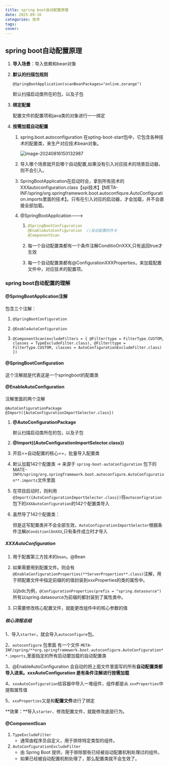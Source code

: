 ```yaml
---
title: spring boot自动配置原理
date: 2025-09-16
categories: 技术
tags: 
cover: 
---
```



## spring boot自动配置原理

1. **导入场景**：导入依赖和bean对象

2. **默认的扫描包规则**

   `@SpringBootApplication(scanBeanPackages="online.zorange")`

   默认扫描启动类所在的包，以及子包

3. **绑定配置**

   配置文件的配置项和java类的对象进行一一绑定

4. **按需加载自动配置**

   1. spring.boot.autoconfiguration 在spting-boot-start包中，它包含各种技术的配置类，来生产对应技术bean对象。

      ![image-20240816150132987](http://120.26.79.238/minioapi/orange-blog/articleImages/1/image-20240816150132987.png)

   2. 导入哪个场景就开启哪个自动配置,如果没有引入对应技术的场景启动器，则不会引入。

   3. SpringBootApplication在启动时会，拿到所有技术的XXXautoconfiguration.class【spi技术】【META-INF/spring/org.springframework.boot.autoconfiqure.AutoConfiguration.imports里面的技术】。只有在引入对应的启动器，才会加载，并不会直接全部加载。

   4. @SpringBootApplication--->

      1. ```java
         @SpringBootConfiguration
         @EnableAutoConfiguration  //自动配置的开关
         @ComponentScan
         ```

      2. 每一个自动配置类都有一个条件注解ConditioOnXXX,只有返回true才生效

      3. 每一个自动配置类都有@ConfigurationXXXProperties，来加载配置文件中，对应技术的配置项。

### spring boot自动配置的理解

#### @SpringBootApplication注解

包含三个注解：

1. `@SpringBootConfiguration`

2. `@EnableAutoConfiguration`

3. `@ComponentScan(excludeFilters = { @Filter(type = FilterType.CUSTOM, classes = TypeExcludeFilter.class),
   @Filter(type = FilterType.CUSTOM, classes = AutoConfigurationExcludeFilter.class) })`

#### @SpringBootConfiguration

这个注解就是代表这是一个springboot的配置类



#### @EnableAutoConfiguration

注解里面的两个注解

```
@AutoConfigurationPackage
@Import({AutoConfigurationImportSelector.class})
```

 1. **@AutoConfigurationPackage**

    默认扫描启动类所在的包，以及子包

    

 2. **@Import({AutoConfigurationImportSelector.class})**

 3. 开启==自动配置的核心==，批量导入配置类

 4. 默认加载142个配置类  ->  来源于  `spring-boot-autoConfiguration` 包下的MATE-`INFO/spring/org.springframework.boot.autoconfigure.AutoConfiguration**.imports`文件里面

 5. 在项目启动时，则利用`@Import({AutoConfigurationImportSelector.class})`将`autoconfigration`包下的`XXXAutoConfiguration`的142个配置类导入

 6. 虽然导了142个配置类：

    但是这写配置类并不会全部生效，`AutoConfigurationImportSelector`根据条件注解`@ConditionlOnXXX`,只有条件成立时才导入

##### XXXAutoConfiguration

1. 用于配置第三方技术的`bean`。@Bean

2. 如果需要用到配置文件。则会有`@EnableConfigurationProperties(**ServerProperties**.class)`注解，用于把配置文件中指定前缀的的值封装到xxxProperties的类的属性中。

   以jbdc为例，`@ConfigurationProperties(prefix = "spring.datasource")`所有以spring.datasource为前缀的都封装到了属性类中。

3. 只需要修改核心配置文件，就能更改组件中的核心参数的值



##### 核心流程总结

1、导入`starter`，就会导入`autoconfigure`包。

2、`autoconfigure` 包里面 有一个文件 `META-INF/spring/**org.springframework.boot.autoconfigure.AutoConfiguration**.imports`,里面指定的所有启动要加载的自动配置类

3、@EnableAutoConfiguration 会自动的把上面文件里面写的所有**自动配置类都导入进来。xxxAutoConfiguration 是有条件注解进行按需加载**

4、`xxxAutoConfiguration`给容器中导入一堆组件，组件都是从 `xxxProperties`中提取属性值

5、`xxxProperties`又是和**配置文件**进行了绑定

**效果：**导入`starter`、修改配置文件，就能修改底层行为。



#### @ComponentScan

1. `TypeExcludeFilter`
   - 通常由程序员自定义，用于排除特定类型的组件。
2. `AutoConfigurationExcludeFilter`
   - 由 Spring Boot 提供，用于排除那些已经被自动配置机制处理过的组件。
   - 如果已经被自动配置机制处理了，那么配置类就不会生效了。
